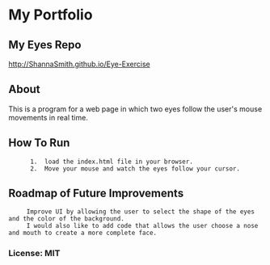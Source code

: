 
 #  My Portfolio
 ## My Eyes Repo
http://ShannaSmith.github.io/Eye-Exercise
         
         
## About
This is a program for a web page in which two eyes follow the user's mouse movements in real time. 
         
## How To Run
          1.  load the index.html file in your browser.
          2.  Move your mouse and watch the eyes follow your cursor.
         
         
## Roadmap of Future Improvements
         Improve UI by allowing the user to select the shape of the eyes and the color of the background. 
         I would also like to add code that allows the user choose a nose and mouth to create a more complete face.
         
### License: MIT
